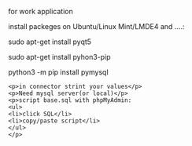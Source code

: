 <div>
	<p>for work application</p>
	<p>
		<p>install packeges on Ubuntu/Linux Mint/LMDE4 and ....:</p>
		<p>sudo apt-get install pyqt5</p>
		<p>sudo apt-get install pyhon3-pip</p>
		<p>python3 -m pip install pymysql</p>
	</p>

	<p>in connector strint your values</p>
	<p>Need mysql server(or local)</p>
	<p>script base.sql with phpMyAdmin: 
	<ul>
	<li>click SQL</li>
	<li>copy/paste script</li>
	</ul>
	</p>
</div>


<div>
	
</div>
